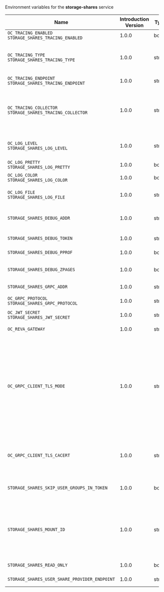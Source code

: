 Environment variables for the **storage-shares** service

| Name | Introduction Version | Type | Description | Default Value |
|---|---|---|---|:---|
|`OC_TRACING_ENABLED`<br/>`STORAGE_SHARES_TRACING_ENABLED`| 1.0.0 |bool|Activates tracing.|false|
|`OC_TRACING_TYPE`<br/>`STORAGE_SHARES_TRACING_TYPE`| 1.0.0 |string|The type of tracing. Defaults to '', which is the same as 'jaeger'. Allowed tracing types are 'jaeger' and '' as of now.||
|`OC_TRACING_ENDPOINT`<br/>`STORAGE_SHARES_TRACING_ENDPOINT`| 1.0.0 |string|The endpoint of the tracing agent.||
|`OC_TRACING_COLLECTOR`<br/>`STORAGE_SHARES_TRACING_COLLECTOR`| 1.0.0 |string|The HTTP endpoint for sending spans directly to a collector, i.e. \http://jaeger-collector:14268/api/traces. Only used if the tracing endpoint is unset.||
|`OC_LOG_LEVEL`<br/>`STORAGE_SHARES_LOG_LEVEL`| 1.0.0 |string|The log level. Valid values are: 'panic', 'fatal', 'error', 'warn', 'info', 'debug', 'trace'.||
|`OC_LOG_PRETTY`<br/>`STORAGE_SHARES_LOG_PRETTY`| 1.0.0 |bool|Activates pretty log output.|false|
|`OC_LOG_COLOR`<br/>`STORAGE_SHARES_LOG_COLOR`| 1.0.0 |bool|Activates colorized log output.|false|
|`OC_LOG_FILE`<br/>`STORAGE_SHARES_LOG_FILE`| 1.0.0 |string|The path to the log file. Activates logging to this file if set.||
|`STORAGE_SHARES_DEBUG_ADDR`| 1.0.0 |string|Bind address of the debug server, where metrics, health, config and debug endpoints will be exposed.|127.0.0.1:9156|
|`STORAGE_SHARES_DEBUG_TOKEN`| 1.0.0 |string|Token to secure the metrics endpoint.||
|`STORAGE_SHARES_DEBUG_PPROF`| 1.0.0 |bool|Enables pprof, which can be used for profiling.|false|
|`STORAGE_SHARES_DEBUG_ZPAGES`| 1.0.0 |bool|Enables zpages, which can be used for collecting and viewing in-memory traces.|false|
|`STORAGE_SHARES_GRPC_ADDR`| 1.0.0 |string|The bind address of the GRPC service.|127.0.0.1:9154|
|`OC_GRPC_PROTOCOL`<br/>`STORAGE_SHARES_GRPC_PROTOCOL`| 1.0.0 |string|The transport protocol of the GRPC service.|tcp|
|`OC_JWT_SECRET`<br/>`STORAGE_SHARES_JWT_SECRET`| 1.0.0 |string|The secret to mint and validate jwt tokens.||
|`OC_REVA_GATEWAY`| 1.0.0 |string|The CS3 gateway endpoint.|eu.opencloud.api.gateway|
|`OC_GRPC_CLIENT_TLS_MODE`| 1.0.0 |string|TLS mode for grpc connection to the go-micro based grpc services. Possible values are 'off', 'insecure' and 'on'. 'off': disables transport security for the clients. 'insecure' allows using transport security, but disables certificate verification (to be used with the autogenerated self-signed certificates). 'on' enables transport security, including server certificate verification.||
|`OC_GRPC_CLIENT_TLS_CACERT`| 1.0.0 |string|Path/File name for the root CA certificate (in PEM format) used to validate TLS server certificates of the go-micro based grpc services.||
|`STORAGE_SHARES_SKIP_USER_GROUPS_IN_TOKEN`| 1.0.0 |bool|Disables the loading of user's group memberships from the reva access token.|false|
|`STORAGE_SHARES_MOUNT_ID`| 1.0.0 |string|Mount ID of this storage. Admins can set the ID for the storage in this config option manually which is then used to reference the storage. Any reasonable long string is possible, preferably this would be an UUIDv4 format.|7639e57c-4433-4a12-8201-722fd0009154|
|`STORAGE_SHARES_READ_ONLY`| 1.0.0 |bool|Set this storage to be read-only.|false|
|`STORAGE_SHARES_USER_SHARE_PROVIDER_ENDPOINT`| 1.0.0 |string|GRPC endpoint of the SHARING service.|eu.opencloud.api.sharing|